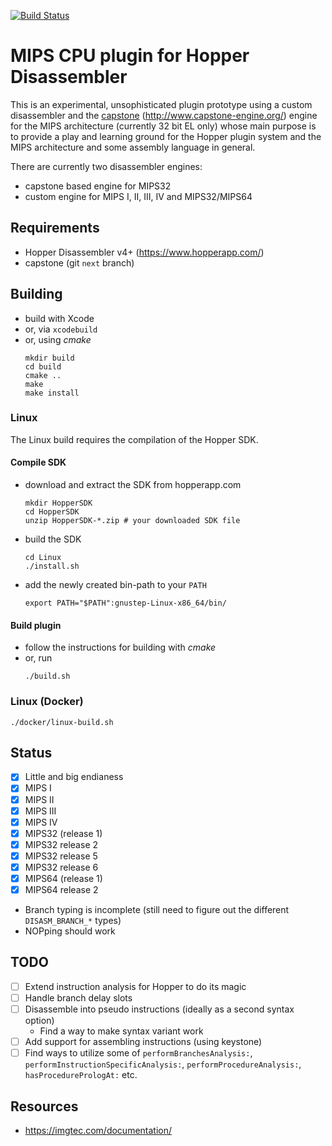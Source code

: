 [![Build Status](https://travis-ci.org/makigumo/MIPSCPU.svg?branch=master)](https://travis-ci.org/makigumo/MIPSCPU)

# MIPS CPU plugin for Hopper Disassembler

This is an experimental, unsophisticated plugin prototype using a custom disassembler and the [capstone](https://github.com/aquynh/capstone) (http://www.capstone-engine.org/) engine for the MIPS architecture (currently 32 bit EL only) whose main purpose is to provide a play and learning ground for the Hopper plugin system and the MIPS architecture and some assembly language in general.

There are currently two disassembler engines:
* capstone based engine for MIPS32
* custom engine for MIPS I, II, III, IV and MIPS32/MIPS64

## Requirements

* Hopper Disassembler v4+ (https://www.hopperapp.com/)
* capstone (git `next` branch)

## Building

* build with Xcode
* or, via `xcodebuild`
* or, using *cmake*
    ```
    mkdir build
    cd build
    cmake ..
    make
    make install
    ```
### Linux

The Linux build requires the compilation of the Hopper SDK.

#### Compile SDK

* download and extract the SDK from hopperapp.com
    ```
    mkdir HopperSDK
    cd HopperSDK
    unzip HopperSDK-*.zip # your downloaded SDK file
    ```
* build the SDK
    ```
    cd Linux
    ./install.sh
    ```
* add the newly created bin-path to your `PATH`
    ```
    export PATH="$PATH":gnustep-Linux-x86_64/bin/
    ```

#### Build plugin

* follow the instructions for building with *cmake*
* or, run
    ```
    ./build.sh
    ```

### Linux (Docker)

```
./docker/linux-build.sh
```

## Status

- [x] Little and big endianess
- [x] MIPS I
- [x] MIPS II
- [x] MIPS III
- [x] MIPS IV
- [x] MIPS32 (release 1)
- [x] MIPS32 release 2
- [x] MIPS32 release 5
- [x] MIPS32 release 6
- [x] MIPS64 (release 1)
- [x] MIPS64 release 2
* Branch typing is incomplete (still need to figure out the different `DISASM_BRANCH_*` types)
* NOPping should work

## TODO

* [ ] Extend instruction analysis for Hopper to do its magic
* [ ] Handle branch delay slots
* [ ] Disassemble into pseudo instructions (ideally as a second syntax option)
    * Find a way to make syntax variant work
* [ ] Add support for assembling instructions (using keystone)
* [ ] Find ways to utilize some of `performBranchesAnalysis:`, `performInstructionSpecificAnalysis:`, `performProcedureAnalysis:`, `hasProcedurePrologAt:` etc.

## Resources

* https://imgtec.com/documentation/
